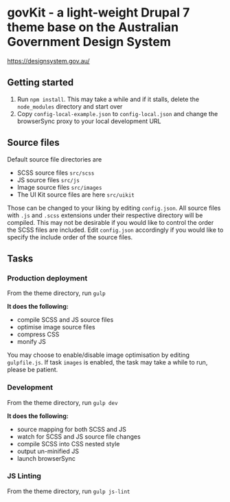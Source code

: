 # govKit - a light-weight Drupal 7 theme base on the Australian Government Design System

https://designsystem.gov.au/

## Getting started
1. Run `npm install`. This may take a while and if it stalls, delete the `node_modules` directory and start over
2. Copy `config-local-example.json` to `config-local.json` and change the browserSync proxy to your local development URL

## Source files

Default source file directories are

* SCSS source files `src/scss`
* JS source files `src/js`
* Image source files `src/images`
* The UI Kit source files are here `src/uikit`

Those can be changed to your liking by editing `config.json`. All source files with `.js` and `.scss` extensions under their respective directory will be compiled. This may not be desirable if you would like to control the order the SCSS files are included. Edit `config.json` accordingly if you would like to specify the include order of the source files.

## Tasks

### Production deployment

From the theme directory, run `gulp`

**It does the following:**
* compile SCSS and JS source files
* optimise image source files
* compress CSS
* monify JS

You may choose to enable/disable image optimisation by editing `gulpfile.js`. If task `images` is enabled, the task may take a while to run, please be patient.

### Development

From the theme directory, run `gulp dev`

**It does the following:**
* source mapping for both SCSS and JS
* watch for SCSS and JS source file changes
* compile SCSS into CSS nested style
* output un-minified JS
* launch browserSync 

### JS Linting

From the theme directory, run `gulp js-lint`

